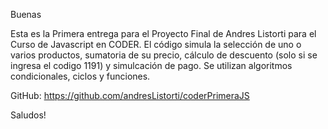 Buenas

Esta es la Primera entrega para el Proyecto Final de Andres Listorti para el Curso de Javascript en CODER.
El código simula la selección de uno o varios productos, sumatoria de su precio, cálculo de descuento (solo si se ingresa el codigo 1191) y simulcación de pago. Se utilizan algoritmos condicionales, ciclos y funciones.

GitHub: https://github.com/andresListorti/coderPrimeraJS

Saludos! 
